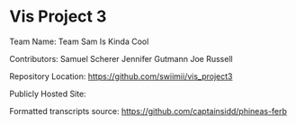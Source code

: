 # Vis Project 3

Team Name: Team Sam Is Kinda Cool

Contributors: Samuel Scherer Jennifer Gutmann Joe Russell

Repository Location: https://github.com/swiimii/vis_project3

Publicly Hosted Site: 

Formatted transcripts source: https://github.com/captainsidd/phineas-ferb
